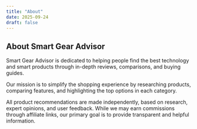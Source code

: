 ```yaml
---
title: "About"
date: 2025-09-24
draft: false
---
```


## About Smart Gear Advisor  

Smart Gear Advisor is dedicated to helping people find the best technology and smart products through in-depth reviews, comparisons, and buying guides.  

Our mission is to simplify the shopping experience by researching products, comparing features, and highlighting the top options in each category.  

All product recommendations are made independently, based on research, expert opinions, and user feedback. While we may earn commissions through affiliate links, our primary goal is to provide transparent and helpful information.  
